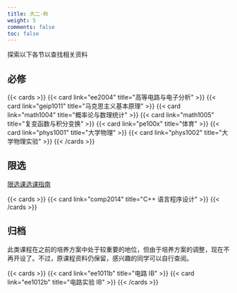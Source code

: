 ```yaml
---
title: 大二·秋
weight: 5
comments: false
toc: false
---
```

探索以下各节以查找相关资料
## 必修
<!--more-->
{{< cards >}}
{{< card link="ee2004" title="高等电路与电子分析" >}}
{{< card link="geip1011" title="马克思主义基本原理" >}}
{{< card link="math1004" title="概率论与数理统计" >}}
{{< card link="math1005" title="复变函数与积分变换" >}}
{{< card link="pe100x" title="体育" >}}
{{< card link="phys1001" title="大学物理" >}}
{{< card link="phys1002" title="大学物理实验" >}}
{{< /cards >}}
## 限选
[限选课选课指南](https://hoa.moe/blog/distributive-guidance-for-22/)
<!--more-->
{{< cards >}}
{{< card link="comp2014" title="C++ 语言程序设计" >}}
{{< /cards >}}
## 归档
此类课程在之前的培养方案中处于较重要的地位，但由于培养方案的调整，现在不再开设了。不过，原课程资料仍保留，感兴趣的同学可以自行查阅。
<!--more-->
{{< cards >}}
{{< card link="ee1011b" title="电路 IB" >}}
{{< card link="ee1012b" title="电路实验 IB" >}}
{{< /cards >}}
